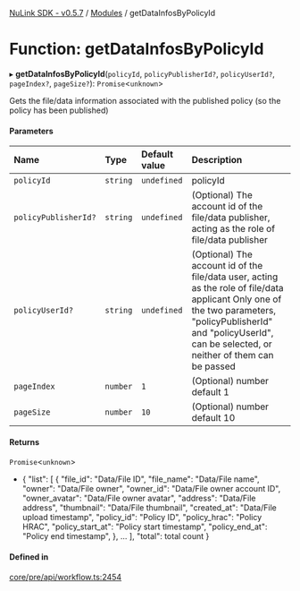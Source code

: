[NuLink SDK - v0.5.7](../README.md) / [Modules](../modules.md) / getDataInfosByPolicyId

# Function: getDataInfosByPolicyId

▸ **getDataInfosByPolicyId**(`policyId`, `policyPublisherId?`, `policyUserId?`, `pageIndex?`, `pageSize?`): `Promise`<`unknown`\>

Gets the file/data information associated with the published policy (so the policy has been published)

#### Parameters

| Name | Type | Default value | Description |
| :------ | :------ | :------ | :------ |
| `policyId` | `string` | `undefined` | policyId |
| `policyPublisherId?` | `string` | `undefined` | (Optional) The account id of the file/data publisher, acting as the role of file/data publisher |
| `policyUserId?` | `string` | `undefined` | (Optional) The account id of the file/data user, acting as the role of file/data applicant Only one of the two parameters, "policyPublisherId" and "policyUserId", can be selected, or neither of them can be passed |
| `pageIndex` | `number` | `1` | (Optional) number default 1 |
| `pageSize` | `number` | `10` | (Optional) number default 10 |

#### Returns

`Promise`<`unknown`\>

- {
               "list": [
                 {
                   "file_id": "Data/File ID",
                   "file_name": "Data/File name",
                   "owner": "Data/File owner",
                   "owner_id": "Data/File owner account ID",
                   "owner_avatar": "Data/File owner avatar",
                   "address": "Data/File address",
                   "thumbnail": "Data/File thumbnail",
                   "created_at": "Data/File upload timestamp",
                   "policy_id": "Policy ID",
                   "policy_hrac": "Policy HRAC",
                   "policy_start_at": "Policy start timestamp",
                   "policy_end_at": "Policy end timestamp",
                 },
                 ...
             ],
             "total": total count
           }

#### Defined in

[core/pre/api/workflow.ts:2454](https://github.com/NuLink-network/nulink-sdk/blob/65ffe0d/src/core/pre/api/workflow.ts#L2454)
